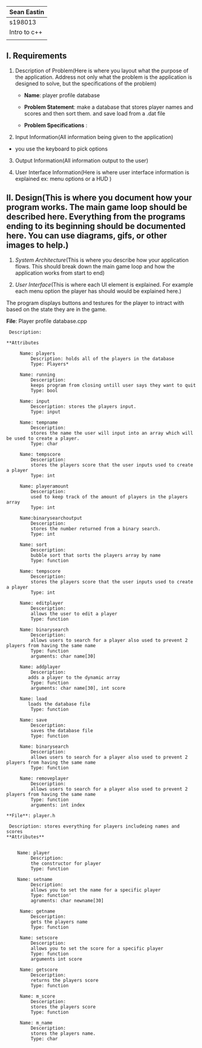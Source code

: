 | Sean Eastin|
| :---          	|
| s198013    	|
| Intro to c++|
||

## I. Requirements

1. Description of Problem(Here is where you layout what the purpose of the application. Address not only what the problem is the application is designed to solve, but the specifications of the problem)

	- **Name**: player profile database

	- **Problem Statement**:  make a database that stores player names and scores and then sort them. and save load from a .dat file

	- **Problem Specifications** :

2. Input Information(All information being given to the application)
- you use the keyboard to pick options

3.  Output Information(All information output to the user) 


4. User Interface Information(Here is where user interface information is explained ex: menu options or  a HUD )



## II. Design(This is where you document how your program works. The main game loop should be described here. Everything from the programs ending to its beginning should be documented here. You can use diagrams, gifs, or other images to help.)

1. _System Architecture_(This is where you describe how your application flows. This should break down the main game loop and how the application works from start to end)

1. _User Interface_(This is where each UI element is explained. For example each menu option the player has should would be explained here.)


The program displays buttons and testures for the player to intract with based on the state they are in the game.

   **File**: Player profile database.cpp

     Description: 
     
    **Attributes

         Name: players
             Description: holds all of the players in the database
             Type: Players*

         Name: running
             Desceription:
             keeps program from closing untill user says they want to quit
             Type: bool

         Name: input
             Desceription: stores the players input.
             Type: input

         Name: tempname
             Desceription:
             stores the name the user will input into an array which will be used to create a player.
             Type: char

         Name: tempscore
             Desceription:
             stores the players score that the user inputs used to create a player
             Type: int

         Name: playeramount
             Desceription:
             used to keep track of the amount of players in the players array
             Type: int

         Name:binarysearchoutput
             Desceription:
             stores the number returned from a binary search.
             Type: int

         Name: sort
             Desceription:
             bubble sort that sorts the players array by name
             Type: function

         Name: tempscore
             Desceription:
             stores the players score that the user inputs used to create a player
             Type: int

         Name: editplayer
             Desceription:
             allows the user to edit a player 
             Type: function

         Name: binarysearch
             Desceription:
             allows users to search for a player also used to prevent 2 players from having the same name
             Type: function
             arguments: char name[30]
            
         Name: addplayer
             Desceription:
            adds a player to the dynamic array
             Type: function
             arguments: char name[30], int score

         Name: load
            loads the database file
             Type: function
             
         Name: save
             Desceription:
             saves the database file
             Type: function

         Name: binarysearch
             Desceription:
             allows users to search for a player also used to prevent 2 players from having the same name
             Type: function

         Name: removeplayer
             Desceription:
             allows users to search for a player also used to prevent 2 players from having the same name
             Type: function
             arguments: int index

    **File**: player.h

     Description: stores everything for players includeing names and scores
    **Attributes**


        Name: player
             Description: 
             the constructor for player
             Type: function

        Name: setname
             Description: 
             allows you to set the name for a specific player
             Type: function'
             agruments: char newname[30]

         Name: getname
             Desceription:
             gets the players name
             Type: function

         Name: setscore
             Desceription:
             allows you to set the score for a specific player
             Type: function
             arguments int score

         Name: getscore
             Desceription:
             returns the players score
             Type: function

         Name: m_score
             Desceription:
             stores the players score
             Type: function

         Name: m_name
             Desceription:
             stores the players name.
             Type: char
 